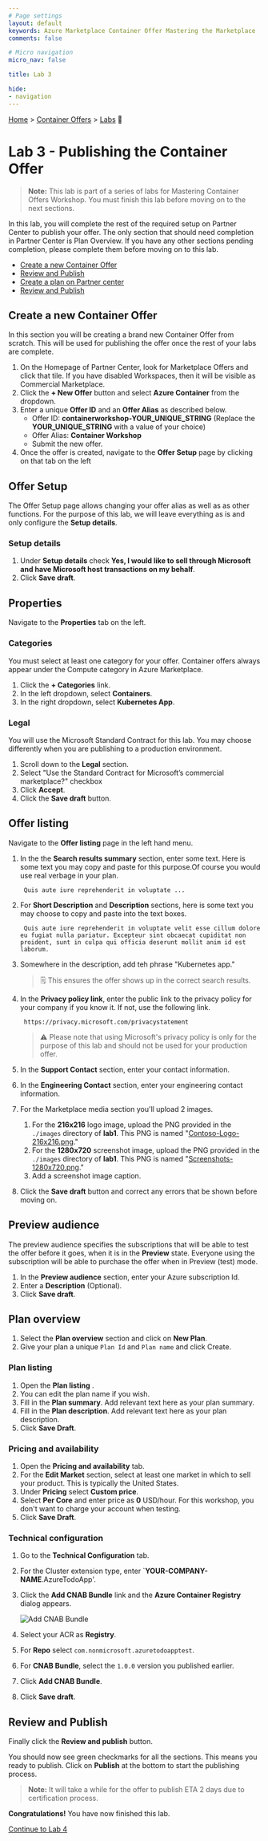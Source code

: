 ```yaml
---
# Page settings
layout: default
keywords: Azure Marketplace Container Offer Mastering the Marketplace
comments: false

# Micro navigation
micro_nav: false

title: Lab 3

hide:
- navigation
---
```


[Home](../../../) > [Container Offers](../../) > [Labs](../../index.md#labs) 🧪

# Lab 3 - Publishing the Container Offer

> **Note:** This lab is part of a series of labs for Mastering Container Offers Workshop. You must finish this lab before moving on to the next sections.

In this lab, you will complete the rest of the required setup on Partner Center to publish your offer. The only section that should need completion in Partner Center is Plan Overview. If you have any other sections pending completion, please complete them before moving on to this lab.

<!-- no toc -->
- [Create a new Container Offer](#create-a-new-container-offer)
- [Review and Publish](#review-and-publish)
- [Create a plan on Partner center](#plan-overview)
- [Review and Publish](#review-and-publish)

## Create a new Container Offer

In this section you will be creating a brand new Container Offer from scratch. This will be used for publishing the offer once the rest of your labs are complete.

1. On the Homepage of Partner Center, look for Marketplace Offers and click that tile. If you have disabled Workspaces, then it will be visible as Commercial Marketplace.
2. Click the **+ New Offer** button and select **Azure Container** from the dropdown.
3. Enter a unique **Offer ID** and an **Offer Alias** as described below.
    - Offer ID: **containerworkshop-YOUR_UNIQUE_STRING** (Replace the **YOUR_UNIQUE_STRING** with a value of your choice)
    - Offer Alias: **Container Workshop**
    - Submit the new offer.
4. Once the offer is created, navigate to the **Offer Setup** page by clicking on that tab on the left

## Offer Setup

The Offer Setup page allows changing your offer alias as well as as other functions. For the purpose of this lab, we will leave everything as is and only configure the **Setup details**.

### Setup details

1. Under **Setup details** check **Yes, I would like to sell through Microsoft and have Microsoft host transactions on my behalf**.
2. Click **Save draft**.

## Properties

Navigate to the **Properties** tab on the left.

### Categories

You must select at least one category for your offer. Container offers always appear under the Compute category in Azure Marketplace.

1. Click the **+ Categories** link.
1. In the left dropdown, select **Containers**.
1. In the right dropdown, select **Kubernetes App**.

### Legal

You will use the Microsoft Standard Contract for this lab. You may choose differently when you are publishing to a production environment.

1. Scroll down to the **Legal** section.
2. Select "Use the Standard Contract for Microsoft’s commercial marketplace?" checkbox
3. Click **Accept**.
4. Click the **Save draft** button.

## Offer listing

Navigate to the **Offer listing** page in the left hand menu.

1. In the the **Search results summary** section, enter some text. Here is some text you may copy and paste for this purpose.Of course you would use real verbage in your plan.

        Quis aute iure reprehenderit in voluptate ...

2. For **Short Description** and **Description** sections, here is some text you may choose to copy and paste into the text boxes.

        Quis aute iure reprehenderit in voluptate velit esse cillum dolore eu fugiat nulla pariatur. Excepteur sint obcaecat cupiditat non proident, sunt in culpa qui officia deserunt mollit anim id est laborum.

3. Somewhere in the description, add teh phrase "Kubernetes app."

    > 🗒️ This ensures the offer shows up in the correct search results.

4. In the **Privacy policy link**, enter the public link to the privacy policy for your company if you know it. If not, use the following link.

        https://privacy.microsoft.com/privacystatement

    > ⚠️ Please note that using Microsoft's privacy policy is only for the purpose of this lab and should not be used for your production offer.

5. In the **Support Contact** section, enter your contact information.
6. In the **Engineering Contact** section, enter your engineering contact information.
7. For the Marketplace media section you'll upload 2 images.
    1. For the **216x216** logo image, upload the PNG provided in the `./images` directory of **lab1**. This PNG is named "[Contoso-Logo-216x216.png](./images/Contoso-Logo-216x216.png)."
    2. For the **1280x720** screenshot image, upload the PNG provided in the `./images` directory of **lab1**. This PNG is named "[Screenshots-1280x720.png](./images/Screenshots-1280x720.png)."
    3. Add a screenshot image caption.
8. Click the **Save draft** button and correct any errors that be shown before moving on.

## Preview audience

The preview audience specifies the subscriptions that will be able to test the offer before it goes, when it is in the **Preview** state. Everyone using the subscription will be able to purchase the offer when in Preview (test) mode.

1. In the **Preview audience** section, enter your Azure subscription Id.
1. Enter a **Description** (Optional).
1. Click **Save draft**.

## Plan overview

1. Select the **Plan overview** section and click on **New Plan**. 
1. Give your plan a unique `Plan Id` and `Plan name` and click Create.

### Plan listing

1. Open the **Plan listing** .
2. You can edit the plan name if you wish.
3. Fill in the **Plan summary**. Add relevant text here as your plan summary.
4. Fill in the **Plan description**. Add relevant text here as your plan description.
5. Click **Save Draft**.

### Pricing and availability

1. Open the **Pricing and availability** tab.
1. For the **Edit Market** section, select at least one market in which to sell your product. This is typically the United States.
1. Under **Pricing**  select  **Custom price**.
1. Select **Per Core** and enter price as **0** USD/hour. For this workshop, you don't want to charge your account when testing.
1. Click **Save Draft**.

### Technical configuration

1. Go to the **Technical Configuration** tab. 
2. For the Cluster extension type, enter `**YOUR-COMPANY-NAME**.AzureTodoApp'.
3. Click the **Add CNAB Bundle** link and the **Azure Container Registry** dialog appears.

      ![Add CNAB Bundle](./images/plan.png)

4. Select your ACR as **Registry**.
5. For **Repo** select `com.nonmicrosoft.azuretodoapptest`.
6. For **CNAB Bundle**, select the `1.0.0` version you published earlier.
7. Click **Add CNAB Bundle**.
8. Click **Save draft**.

## Review and Publish

Finally click the **Review and publish** button.

You should now see green checkmarks for all the sections. This means you ready to publish. Click on **Publish** at the bottom to start the publishing process.

> **Note:** It will take a while for the offer to publish ETA 2 days due to certification process.

**Congratulations!** You have now finished this lab.

[Continue to Lab 4](../lab4-purchasing-container-offer/index.md)